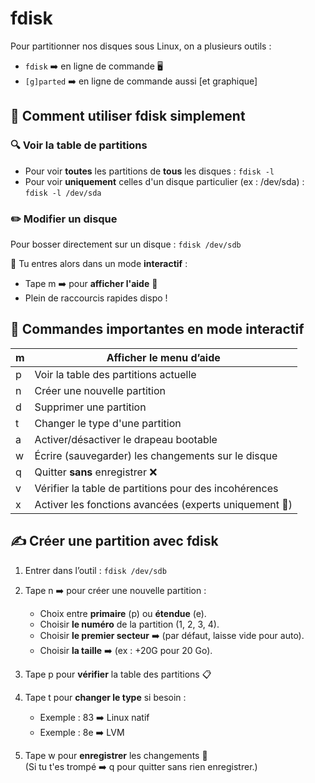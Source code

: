 # fdisk


Pour partitionner nos disques sous Linux, on a plusieurs outils :

- `fdisk` ➡️ en ligne de commande 🖥️
- `[g]parted` ➡️ en ligne de commande aussi \[et graphique]



## **🚀 Comment utiliser fdisk simplement**

### **🔍 Voir la table de partitions**

- Pour voir **toutes** les partitions de **tous** les disques : `fdisk -l`
- Pour voir **uniquement** celles d'un disque particulier (ex : /dev/sda) : `fdisk -l /dev/sda`

### **✏️ Modifier un disque**

Pour bosser directement sur un disque : `fdisk /dev/sdb`

👀 Tu entres alors dans un mode **interactif** :

- Tape m ➡️ pour **afficher l'aide** 📜
- Plein de raccourcis rapides dispo !



## **🧩 Commandes importantes en mode interactif**

| m   | Afficher le menu d’aide                                |
|-----|--------------------------------------------------------|
| p   | Voir la table des partitions actuelle                  |
| n   | Créer une nouvelle partition                           |
| d   | Supprimer une partition                                |
| t   | Changer le type d'une partition                        |
| a   | Activer/désactiver le drapeau bootable                 |
| w   | Écrire (sauvegarder) les changements sur le disque     |
| q   | Quitter **sans** enregistrer ❌                        |
| v   | Vérifier la table de partitions pour des incohérences  |
| x   | Activer les fonctions avancées (experts uniquement 🧙) |

## **✍️ Créer une partition avec fdisk**

1.  Entrer dans l’outil : `fdisk /dev/sdb`
2.  Tape n ➡️ pour créer une nouvelle partition :

    - Choix entre **primaire** (p) ou **étendue** (e).
    - Choisir **le numéro** de la partition (1, 2, 3, 4).
    - Choisir **le premier secteur** ➡️ (par défaut, laisse vide pour auto).
    - Choisir **la taille** ➡️ (ex : +20G pour 20 Go).

3.  Tape p pour **vérifier** la table des partitions 📋
4.  Tape t pour **changer le type** si besoin :

    - Exemple : 83 ➡️ Linux natif
    - Exemple : 8e ➡️ LVM

5.  Tape w pour **enregistrer** les changements 💾  
    (Si tu t'es trompé ➡️ q pour quitter sans rien enregistrer.)

